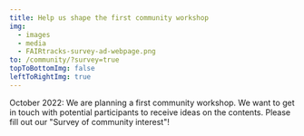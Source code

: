 ```yaml
---
title: Help us shape the first community workshop
img:
  - images
  - media
  - FAIRtracks-survey-ad-webpage.png
to: /community/?survey=true
topToBottomImg: false
leftToRightImg: true
---
```


October 2022: We are planning a first community workshop. We want to get in touch with potential
participants to receive ideas on the contents. Please fill out our "Survey of community interest"!
